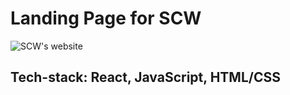 # Landing Page for SCW

![SCW's website](https://drive.google.com/file/d/1sd3CPVIdWkNdAL_IaKl7RN7qrs5LT46K/view?usp=sharing)

## Tech-stack: React, JavaScript, HTML/CSS